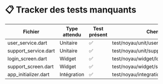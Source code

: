 # 📋 Tracker des tests manquants

| Fichier | Type attendu | Test présent | Chemin du test |
|--------|--------------|--------------|----------------|
| user_service.dart | Unitaire | ✅ | test/noyau/unit/user_service_test.dart |
| support_service.dart | Unitaire | ✅ | test/noyau/unit/support_service_test.dart |
| login_screen.dart | Widget | ✅ | test/noyau/widget/login_screen_test.dart |
| support_screen.dart | Widget | ✅ | test/noyau/widget/support_screen_test.dart |
| app_initializer.dart | Intégration | ✅ | test/noyau/integration/app_initializer_test.dart |